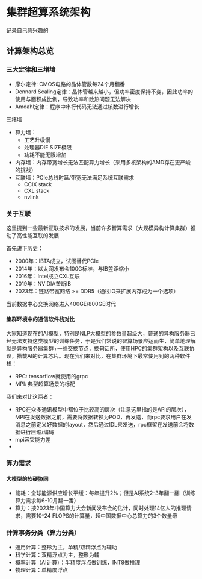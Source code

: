 # 集群超算系统架构
记录自己感兴趣的

## 计算架构总览
### 三大定律和三堵墙
* 摩尔定律: CMOS电路的晶体管数每24个月翻番
* Dennard Scaling定律：晶体管越来越小，但功率密度保持不变，因此功率的使用与面积成比例，导致功率和散热问题无法解决
* Amdahl定律：程序中串行代码无法通过核数进行增长

三堵墙
* 算力墙：
    * 工艺升级慢
    * 处理器DIE SIZE极限
    * 功耗不能无限增加
* 内存墙：内存带宽增长无法匹配算力增长（采用多核架构的AMD存在更严峻的挑战）
* 互联墙：PCIe总线时延/带宽无法满足系统互联需求
    * CCIX stack
    * CXL stack
    * nvlink

### 关于互联
这里提到一些最新互联技术的发展，当前许多智算需求（大规模异构计算集群）推动了高性能互联的发展

首先讲下历史：
* 2000年：IBTA成立，试图替代PCIe
* 2014年：以太网发布会100G标准，与IB差距缩小
* 2016年：Intel成立CXL互联
* 2019年：NVIDIA垄断IB
* 2023年：链路带宽网络 >= DDR5（通过IO来扩展内存成为一个选项）

当前数据中心交换网络进入400GE/800GE时代

#### 集群环境中的通信软件栈对比
大家知道现在的AI模型，特别是NLP大模型的参数量超级大，普通的异构服务器已经无法支持这类模型的训练任务，于是我们常说的智算场景应运而生，简单地理解就是异构服务器集群+一些交换节点，换句话所，使用HPC的集群架构以及互联协议，搭载AI的计算芯片。现在我们来对比，在集群环境下最常使用到的两种软件栈：
* RPC: tensorflow就使用的grpc
* MPI: 典型超算场景的标配

我们来对比这两者：
* RPC在众多通讯模型中都位于比较高的层次（注意这里指的是API的层次），MPI在发送数据之前，需要将数据转换为POD，再发送，而rpc要求用户在发消息之前定义好数据的layout，然后通过IDL来发送，rpc框架在发送前会将数据进行压缩/编码
* mpi容灾能力差
* 

### 算力需求

#### 大模型的软硬协同
* 能耗：全球能源供应增长平缓：每年提升2%；但是AI系统2-3年翻一翻（训练算力需求每6-10月翻一番）
* 算力：按2023年中国算力大会新闻发布会的估计，同时处理14亿人的推理请求，需要10^24 FLOPS的计算量，超中国数据中心总算力的3个数量级


### 计算事务分类（算力分类）
* 通用计算：整形为主，单精/双精浮点为辅助
* 科学计算：双精浮点为主，整形为辅
* 概率计算（AI计算）：半精度浮点做训练，INT8做推理
* 物理计算：单精度浮点
